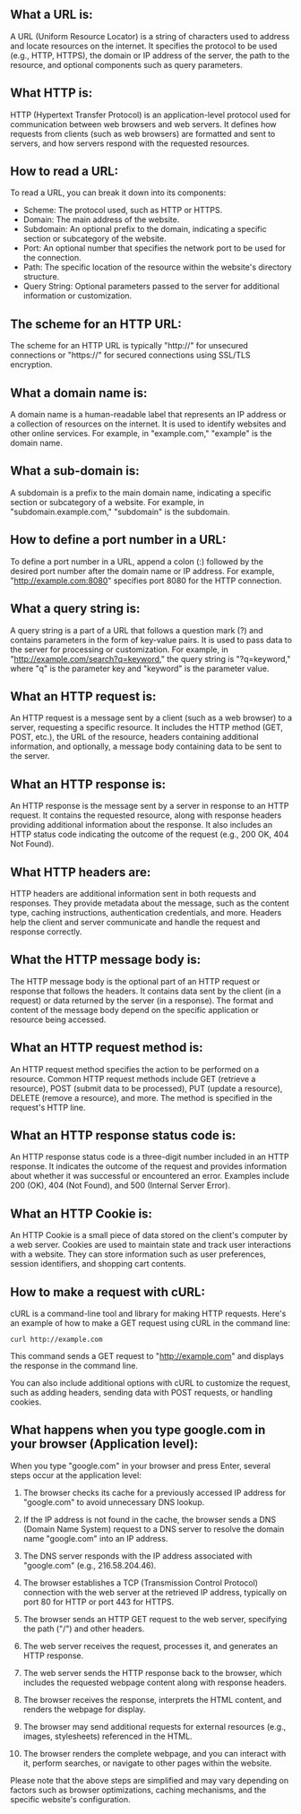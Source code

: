 ## What a URL is:
A URL (Uniform Resource Locator) is a string of characters used to address and locate resources on the internet. It specifies the protocol to be used (e.g., HTTP, HTTPS), the domain or IP address of the server, the path to the resource, and optional components such as query parameters.

## What HTTP is:
HTTP (Hypertext Transfer Protocol) is an application-level protocol used for communication between web browsers and web servers. It defines how requests from clients (such as web browsers) are formatted and sent to servers, and how servers respond with the requested resources.

## How to read a URL:
To read a URL, you can break it down into its components:
- Scheme: The protocol used, such as HTTP or HTTPS.
- Domain: The main address of the website.
- Subdomain: An optional prefix to the domain, indicating a specific section or subcategory of the website.
- Port: An optional number that specifies the network port to be used for the connection.
- Path: The specific location of the resource within the website's directory structure.
- Query String: Optional parameters passed to the server for additional information or customization.

## The scheme for an HTTP URL:
The scheme for an HTTP URL is typically "http://" for unsecured connections or "https://" for secured connections using SSL/TLS encryption.

## What a domain name is:
A domain name is a human-readable label that represents an IP address or a collection of resources on the internet. It is used to identify websites and other online services. For example, in "example.com," "example" is the domain name.

## What a sub-domain is:
A subdomain is a prefix to the main domain name, indicating a specific section or subcategory of a website. For example, in "subdomain.example.com," "subdomain" is the subdomain.

## How to define a port number in a URL:
To define a port number in a URL, append a colon (:) followed by the desired port number after the domain name or IP address. For example, "http://example.com:8080" specifies port 8080 for the HTTP connection.

## What a query string is:
A query string is a part of a URL that follows a question mark (?) and contains parameters in the form of key-value pairs. It is used to pass data to the server for processing or customization. For example, in "http://example.com/search?q=keyword," the query string is "?q=keyword," where "q" is the parameter key and "keyword" is the parameter value.

## What an HTTP request is:
An HTTP request is a message sent by a client (such as a web browser) to a server, requesting a specific resource. It includes the HTTP method (GET, POST, etc.), the URL of the resource, headers containing additional information, and optionally, a message body containing data to be sent to the server.

## What an HTTP response is:
An HTTP response is the message sent by a server in response to an HTTP request. It contains the requested resource, along with response headers providing additional information about the response. It also includes an HTTP status code indicating the outcome of the request (e.g., 200 OK, 404 Not Found).

## What HTTP headers are:
HTTP headers are additional information sent in both requests and responses. They provide metadata about the message, such as the content type, caching instructions, authentication credentials, and more. Headers help the client and server communicate and handle the request and response correctly.

## What the HTTP message body is:
The HTTP message body is the optional part of an HTTP request or response that follows the headers. It contains data sent by the client (in a request) or data returned by the server (in a response). The format and content of the message body depend on the specific application or resource being accessed.

## What an HTTP request method is:
An HTTP request method specifies the action to be performed on a resource. Common HTTP request methods include GET (retrieve a resource), POST (submit data to be processed), PUT (update a resource), DELETE (remove a resource), and more. The method is specified in the request's HTTP line.

## What an HTTP response status code is:
An HTTP response status code is a three-digit number included in an HTTP response. It indicates the outcome of the request and provides information about whether it was successful or encountered an error. Examples include 200 (OK), 404 (Not Found), and 500 (Internal Server Error).

## What an HTTP Cookie is:
An HTTP Cookie is a small piece of data stored on the client's computer by a web server. Cookies are used to maintain state and track user interactions with a website. They can store information such as user preferences, session identifiers, and shopping cart contents.

## How to make a request with cURL:
cURL is a command-line tool and library for making HTTP requests. Here's an example of how to make a GET request using cURL in the command line:

```
curl http://example.com
```

This command sends a GET request to "http://example.com" and displays the response in the command line.

You can also include additional options with cURL to customize the request, such as adding headers, sending data with POST requests, or handling cookies.

## What happens when you type google.com in your browser (Application level):
When you type "google.com" in your browser and press Enter, several steps occur at the application level:

1. The browser checks its cache for a previously accessed IP address for "google.com" to avoid unnecessary DNS lookup.

2. If the IP address is not found in the cache, the browser sends a DNS (Domain Name System) request to a DNS server to resolve the domain name "google.com" into an IP address.

3. The DNS server responds with the IP address associated with "google.com" (e.g., 216.58.204.46).

4. The browser establishes a TCP (Transmission Control Protocol) connection with the web server at the retrieved IP address, typically on port 80 for HTTP or port 443 for HTTPS.

5. The browser sends an HTTP GET request to the web server, specifying the path ("/") and other headers.

6. The web server receives the request, processes it, and generates an HTTP response.

7. The web server sends the HTTP response back to the browser, which includes the requested webpage content along with response headers.

8. The browser receives the response, interprets the HTML content, and renders the webpage for display.

9. The browser may send additional requests for external resources (e.g., images, stylesheets) referenced in the HTML.

10. The browser renders the complete webpage, and you can interact with it, perform searches, or navigate to other pages within the website.

Please note that the above steps are simplified and may vary depending on factors such as browser optimizations, caching mechanisms, and the specific website's configuration.
